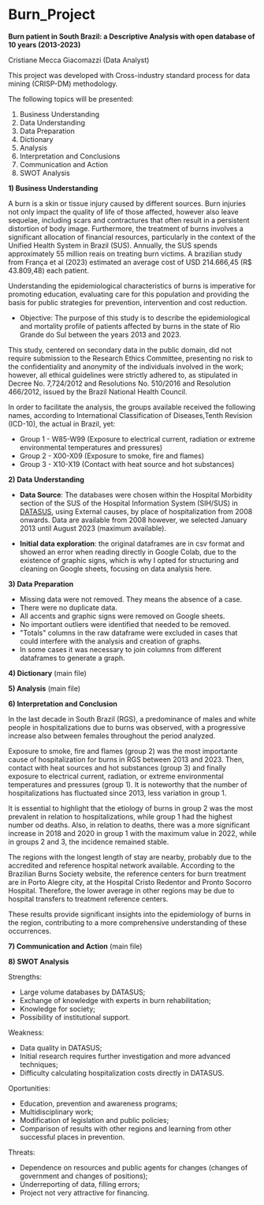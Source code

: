 # Burn_Project

**Burn patient in South Brazil: a Descriptive Analysis with open database of 10 years (2013-2023)**

Cristiane Mecca Giacomazzi (Data Analyst)

This project was developed with Cross-industry standard process for data mining (CRISP-DM) methodology.

The following topics will be presented:
1. Business Understanding
2. Data Understanding
3. Data Preparation
4. Dictionary
5. Analysis
6. Interpretation and Conclusions
7. Communication and Action
8. SWOT Analysis

**1) Business Understanding**

A burn is a skin or tissue injury caused by different sources.
Burn injuries not only impact the quality of life of those affected, however also leave sequelae, including scars and contractures that often result in a persistent distortion of body image. Furthermore, the treatment of burns involves a significant allocation of financial resources, particularly in the context of the Unified Health System in Brazil (SUS). Annually, the SUS spends approximately 55 million reais on treating burn victims. A brazilian study from França et al (2023) estimated an average cost of USD 214.666,45 (R$ 43.809,48) each patient.

Understanding the epidemiological characteristics of burns is imperative for promoting education, evaluating care for this population and providing the basis for public strategies for prevention, intervention and cost reduction.
* Objective: The purpose of this study is to describe the epidemiological and mortality profile of patients affected by burns in the state of Rio Grande do Sul between the years 2013 and 2023.

This study, centered on secondary data in the public domain, did not require submission to the Research Ethics Committee, presenting no risk to the confidentiality and anonymity of the individuals involved in the work; however, all ethical guidelines were strictly adhered to, as stipulated in Decree No. 7,724/2012 and Resolutions No. 510/2016 and Resolution 466/2012, issued by the Brazil National Health Council.

In order to facilitate the analysis, the groups available received the following names, according to International Classification of Diseases,Tenth Revision (ICD-10), the actual in Brazil, yet:
* Group 1 - W85-W99 (Exposure to electrical current, radiation or extreme environmental temperatures and pressures)
* Group 2 - X00-X09 (Exposure to smoke, fire and flames)
* Group 3 - X10-X19 (Contact with heat source and hot substances)

**2) Data Understanding**

* **Data Source**: The databases were chosen within the Hospital Morbidity section of the SUS of the Hospital Information System (SIH/SUS) in [DATASUS](https://https://datasus.saude.gov.br/informacoes-de-saude-tabnet/), using External causes, by place of hospitalization from 2008 onwards. Data are available from 2008 however, we selected January 2013 until August 2023 (maximum available).

* **Initial data exploration**: the original dataframes are in csv format and showed an error when reading directly in Google Colab, due to the existence of graphic signs, which is why I opted for structuring and cleaning on Google sheets, focusing on data analysis here.

**3) Data Preparation**

* Missing data were not removed. They means the absence of a case.
* There were no duplicate data.
* All accents and graphic signs were removed on Google sheets.
* No important outliers were identified that needed to be removed.
* "Totals" columns in the raw dataframe were excluded in cases that could interfere with the analysis and creation of graphs.
* In some cases it was necessary to join columns from different dataframes to generate a graph.

**4) Dictionary** 
(main file)

**5) Analysis**
(main file)

**6) Interpretation and Conclusion**

In the last decade in South Brazil (RGS), a predominance of males and white people in hospitalizations due to burns was observed, with a progressive increase also between females throughout the period analyzed.

Exposure to smoke, fire and flames (group 2) was the most importante cause of hospitalization for burns in RGS between 2013 and 2023. Then, contact with heat sources and hot substances (group 3) and finally exposure to electrical current, radiation, or extreme environmental temperatures and pressures (group 1). It is noteworthy that the number of hospitalizations has fluctuated since 2013, less variation in group 1.

It is essential to highlight that the etiology of burns in group 2 was the most prevalent in relation to hospitalizations, while group 1 had the highest number od deaths. Also, in relation to deaths, there was a more significant increase in 2018 and 2020 in group 1 with the maximum value in 2022, while in groups 2 and 3, the incidence remained stable.

The regions with the longest length of stay are nearby, probably due to the accredited and reference hospital network available. According to the Brazilian Burns Society website, the reference centers for burn treatment are in Porto Alegre city, at the Hospital Cristo Redentor and Pronto Socorro Hospital. Therefore, the lower average in other regions may be due to hospital transfers to treatment reference centers.

These results provide significant insights into the epidemiology of burns in the region, contributing to a more comprehensive understanding of these occurrences.

**7) Communication and Action**
(main file)

**8) SWOT Analysis**

Strengths:  
- Large volume databases by DATASUS;
- Exchange of knowledge with experts in burn rehabilitation;
- Knowledge for society;
- Possibility of institutional support.

Weakness:
- Data quality in DATASUS;
- Initial research requires further investigation and more advanced techniques;
- Difficulty calculating hospitalization costs directly in DATASUS.

Oportunities:
- Education, prevention and awareness programs;
- Multidisciplinary work;
- Modification of legislation and public policies;
- Comparison of results with other regions and learning from other successful places in prevention.

Threats:
- Dependence on resources and public agents for changes (changes of government and changes of positions);
- Underreporting of data, filling errors;
- Project not very attractive for financing.
